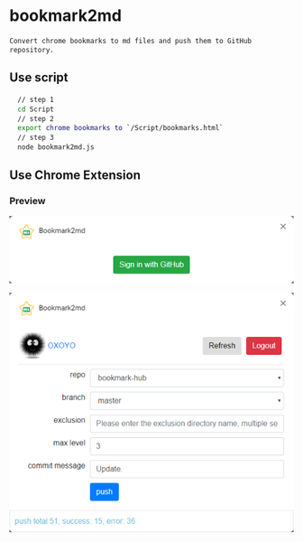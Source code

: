 # bookmark2md

    Convert chrome bookmarks to md files and push them to GitHub repository.


## Use script
```bash
  // step 1
  cd Script
  // step 2
  export chrome bookmarks to `/Script/bookmarks.html`
  // step 3
  node bookmark2md.js
```


## Use Chrome Extension

### Preview
 ![sign in](docs/img/img_001.png)

 ![transfer and push](docs/img/img_002.png)
